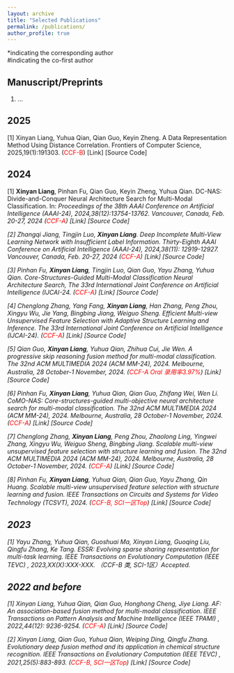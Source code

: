 ```yaml
---
layout: archive
title: "Selected Publications"
permalink: /publications/
author_profile: true
---
```

*indicating the corresponding author \
#indicating the co-first author
## Manuscript/Preprints
1. ...

## 2025
[1] Xinyan Liang, Yuhua Qian, Qian Guo, Keyin Zheng. A Data Representation Method Using Distance Correlation. Frontiers of Computer Science, 2025,19(1):191303.  (<span style="color: #FF0000">CCF-B</span>) [Link] [Source Code] 

## 2024
[1] **Xinyan Liang**, Pinhan Fu, Qian Guo, Keyin Zheng, Yuhua Qian. DC-NAS: Divide-and-Conquer Neural Architecture Search for Multi-Modal Classification. In: <i>Proceedings of the 38th AAAI Conference on Artificial Intelligence (AAAI-24)<i>, 2024,38(12):13754-13762. Vancouver, Canada, Feb. 20-27, 2024 (<span style="color: #FF0000">CCF-A</span>) [Link] [Source Code] 

[2] Zhangqi Jiang, Tingjin Luo, **Xinyan Liang**. Deep Incomplete Multi-View Learning Network with Insufficient Label Information. Thirty-Eighth AAAI Conference on Artificial Intelligence (AAAI-24), 2024,38(11): 12919-12927. Vancouver, Canada, Feb. 20-27, 2024 (<span style="color: #FF0000">CCF-A</span>) [Link] [Source Code] 

[3] Pinhan Fu, **Xinyan Liang**, Tingjin Luo, Qian Guo, Yayu Zhang, Yuhua Qian. Core-Structures-Guided Multi-Modal Classification Neural Architecture Search, The 33rd International Joint Conference on Artificial Intelligence (IJCAI-24. (<span style="color: #FF0000">CCF-A</span>) [Link] [Source Code] 

[4] Chenglong Zhang, Yang Fang, **Xinyan Liang**, Han Zhang, Peng Zhou, Xingyu Wu, Jie Yang, Bingbing Jiang, Weiguo Sheng. Efficient Multi-view Unsupervised Feature Selection with Adaptive Structure Learning and Inference. The 33rd International Joint Conference on Artificial Intelligence (IJCAI-24). (<span style="color: #FF0000">CCF-A</span>) [Link] [Source Code] 

[5] Qian Guo, **Xinyan Liang**, Yuhua Qian, Zhihua Cui, Jie Wen. A progressive skip reasoning fusion method for multi-modal classification. The 32nd ACM MULTIMEDIA 2024 (ACM MM-24), 2024. Melbourne, Australia, 28 October-1 November, 2024. (<span style="color: #FF0000">CCF-A Oral 录用率3.97%</span>) [Link] [Source Code] 

[6] Pinhan Fu, **Xinyan Liang**, Yuhua Qian, Qian Guo, Zhifang Wei, Wen Li. CoMO-NAS: Core-structures-guided multi-objective neural architecture search for multi-modal classification. The 32nd ACM MULTIMEDIA 2024 (ACM MM-24), 2024. Melbourne, Australia, 28 October-1 November, 2024. (<span style="color: #FF0000">CCF-A</span>) [Link] [Source Code] 

[7] Chenglong Zhang, **Xinyan Liang**, Peng Zhou, Zhaolong Ling, Yingwei Zhang, Xingyu Wu, Weiguo Sheng, Bingbing Jiang. Scalable multi-view unsupervised feature selection with structure learning and fusion. The 32nd ACM MULTIMEDIA 2024 (ACM MM-24), 2024. Melbourne, Australia, 28 October-1 November, 2024.  (<span style="color: #FF0000">CCF-A</span>) [Link] [Source Code] 

[8] Pinhan Fu, **Xinyan Liang**, Yuhua Qian, Qian Guo, Yayu Zhang, Qin Huang. Scalable multi-view unsupervised feature selection with structure learning and fusion. IEEE Transactions on Circuits and Systems for Video Technology (TCSVT), 2024.  (<span style="color: #FF0000">CCF-B, SCI一区Top</span>) [Link] [Source Code] 

## 2023
[1] Yayu Zhang, Yuhua Qian, Guoshuai Ma, Xinyan Liang, Guoqing Liu, Qingfu Zhang, Ke Tang. ESSR: Evolving sparse sharing representation for multi-task learning. IEEE Transactions on Evolutionary Computation (IEEE TEVC) , 2023,XX(X):XXX-XXX. （CCF-B 类, SCI-1区）Accepted.


## 2022 and before
[1] Xinyan Liang, Yuhua Qian, Qian Guo, Honghong Cheng, Jiye Liang. AF: An association-based fusion method for multi-modal classification. IEEE Transactions on Pattern Analysis and Machine Intelligence (IEEE TPAMI) , 2022,44(12): 9236-9254.  (<span style="color: #FF0000">CCF-A</span>) [Link] [Source Code] 

[2] Xinyan Liang, Qian Guo, Yuhua Qian, Weiping Ding, Qingfu Zhang. Evolutionary deep fusion method and its application in chemical structure recognition. IEEE Transactions on Evolutionary Computation (IEEE TEVC) , 2021,25(5):883-893.  (<span style="color: #FF0000">CCF-B, SCI一区Top</span>) [Link] [Source Code] 

<!--
 2024, 38(14): 15258-15266.
-->

